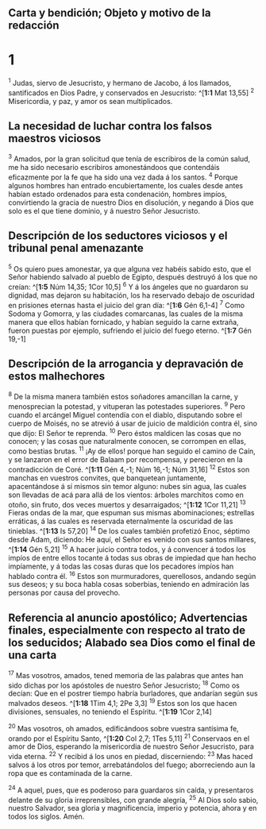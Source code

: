 ## Carta y bendición; Objeto y motivo de la redacción
# 1 
<sup class='bibleverse'>1</sup> Judas, siervo de Jesucristo, y hermano de Jacobo, á los llamados, santificados en Dios Padre, y conservados en Jesucristo: ^[**1:1** Mat 13,55] <sup class='bibleverse'>2</sup> Misericordia, y paz, y amor os sean multiplicados. 


## La necesidad de luchar contra los falsos maestros viciosos
<sup class='bibleverse'>3</sup> Amados, por la gran solicitud que tenía de escribiros de la común salud, me ha sido necesario escribiros amonestándoos que contendáis eficazmente por la fe que ha sido una vez dada á los santos. <sup class='bibleverse'>4</sup> Porque algunos hombres han entrado encubiertamente, los cuales desde antes habían estado ordenados para esta condenación, hombres impíos, convirtiendo la gracia de nuestro Dios en disolución, y negando á Dios que solo es el que tiene dominio, y á nuestro Señor Jesucristo. 

## Descripción de los seductores viciosos y el tribunal penal amenazante
<sup class='bibleverse'>5</sup> Os quiero pues amonestar, ya que alguna vez habéis sabido esto, que el Señor habiendo salvado al pueblo de Egipto, después destruyó á los que no creían: ^[**1:5** Núm 14,35; 1Cor 10,5] <sup class='bibleverse'>6</sup> Y á los ángeles que no guardaron su dignidad, mas dejaron su habitación, los ha reservado debajo de oscuridad en prisiones eternas hasta el juicio del gran día: ^[**1:6** Gén 6,1-4] <sup class='bibleverse'>7</sup> Como Sodoma y Gomorra, y las ciudades comarcanas, las cuales de la misma manera que ellos habían fornicado, y habían seguido la carne extraña, fueron puestas por ejemplo, sufriendo el juicio del fuego eterno. ^[**1:7** Gén 19,-1] 
  

## Descripción de la arrogancia y depravación de estos malhechores
<sup class='bibleverse'>8</sup> De la misma manera también estos soñadores amancillan la carne, y menosprecian la potestad, y vituperan las potestades superiores. <sup class='bibleverse'>9</sup> Pero cuando el arcángel Miguel contendía con el diablo, disputando sobre el cuerpo de Moisés, no se atrevió á usar de juicio de maldición contra él, sino que dijo: El Señor te reprenda. <sup class='bibleverse'>10</sup> Pero éstos maldicen las cosas que no conocen; y las cosas que naturalmente conocen, se corrompen en ellas, como bestias brutas. <sup class='bibleverse'>11</sup> ¡Ay de ellos! porque han seguido el camino de Caín, y se lanzaron en el error de Balaam por recompensa, y perecieron en la contradicción de Coré. ^[**1:11** Gén 4,-1; Núm 16,-1; Núm 31,16] <sup class='bibleverse'>12</sup> Estos son manchas en vuestros convites, que banquetean juntamente, apacentándose á sí mismos sin temor alguno: nubes sin agua, las cuales son llevadas de acá para allá de los vientos: árboles marchitos como en otoño, sin fruto, dos veces muertos y desarraigados; ^[**1:12** 1Cor 11,21] <sup class='bibleverse'>13</sup> Fieras ondas de la mar, que espuman sus mismas abominaciones; estrellas erráticas, á las cuales es reservada eternalmente la oscuridad de las tinieblas. ^[**1:13** Is 57,20] <sup class='bibleverse'>14</sup> De los cuales también profetizó Enoc, séptimo desde Adam, diciendo: He aquí, el Señor es venido con sus santos millares, ^[**1:14** Gén 5,21] <sup class='bibleverse'>15</sup> A hacer juicio contra todos, y á convencer á todos los impíos de entre ellos tocante á todas sus obras de impiedad que han hecho impíamente, y á todas las cosas duras que los pecadores impíos han hablado contra él. <sup class='bibleverse'>16</sup> Estos son murmuradores, querellosos, andando según sus deseos; y su boca habla cosas soberbias, teniendo en admiración las personas por causa del provecho. 
   

## Referencia al anuncio apostólico; Advertencias finales, especialmente con respecto al trato de los seducidos; Alabado sea Dios como el final de una carta
<sup class='bibleverse'>17</sup> Mas vosotros, amados, tened memoria de las palabras que antes han sido dichas por los apóstoles de nuestro Señor Jesucristo; <sup class='bibleverse'>18</sup> Como os decían: Que en el postrer tiempo habría burladores, que andarían según sus malvados deseos. ^[**1:18** 1Tim 4,1; 2Pe 3,3] <sup class='bibleverse'>19</sup> Estos son los que hacen divisiones, sensuales, no teniendo el Espíritu. ^[**1:19** 1Cor 2,14] 
 

<sup class='bibleverse'>20</sup> Mas vosotros, oh amados, edificándoos sobre vuestra santísima fe, orando por el Espíritu Santo, ^[**1:20** Col 2,7; 1Tes 5,11] <sup class='bibleverse'>21</sup> Conservaos en el amor de Dios, esperando la misericordia de nuestro Señor Jesucristo, para vida eterna. <sup class='bibleverse'>22</sup> Y recibid á los unos en piedad, discerniendo: <sup class='bibleverse'>23</sup> Mas haced salvos á los otros por temor, arrebatándolos del fuego; aborreciendo aun la ropa que es contaminada de la carne. 


<sup class='bibleverse'>24</sup> A aquel, pues, que es poderoso para guardaros sin caída, y presentaros delante de su gloria irreprensibles, con grande alegría, <sup class='bibleverse'>25</sup> Al Dios solo sabio, nuestro Salvador, sea gloria y magnificencia, imperio y potencia, ahora y en todos los siglos. Amén. 
